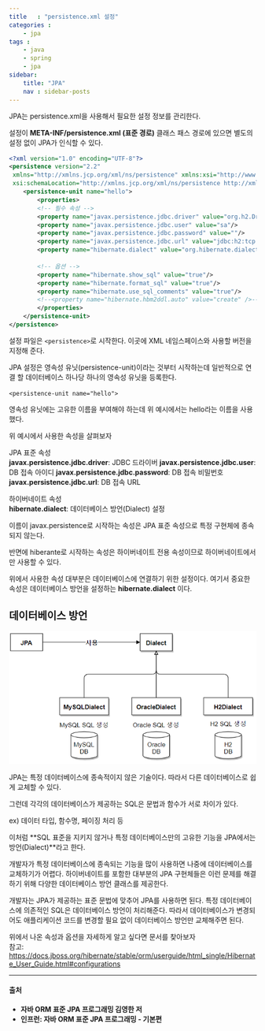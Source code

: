 ```yaml
---
title   : "persistence.xml 설정"
categories : 
    - jpa
tags : 
    - java
    - spring
    - jpa
sidebar:
    title: "JPA"
    nav : sidebar-posts
---  
```


JPA는 persistence.xml을 사용해서 필요한 설정 정보를 관리한다.  

설정이 **META-INF/persistence.xml (표준 경로)** 클래스 패스 경로에 있으면 별도의 설정 없이 JPA가 인식할 수 있다.  

```xml
<?xml version="1.0" encoding="UTF-8"?>
<persistence version="2.2"
 xmlns="http://xmlns.jcp.org/xml/ns/persistence" xmlns:xsi="http://www.w3.org/2001/XMLSchema-instance"
 xsi:schemaLocation="http://xmlns.jcp.org/xml/ns/persistence http://xmlns.jcp.org/xml/ns/persistence/persistence_2_2.xsd">
    <persistence-unit name="hello">
        <properties>
        <!-- 필수 속성 -->
        <property name="javax.persistence.jdbc.driver" value="org.h2.Driver"/>
        <property name="javax.persistence.jdbc.user" value="sa"/>
        <property name="javax.persistence.jdbc.password" value=""/>
        <property name="javax.persistence.jdbc.url" value="jdbc:h2:tcp://localhost/~/test"/>
        <property name="hibernate.dialect" value="org.hibernate.dialect.H2Dialect"/>

        <!-- 옵션 -->
        <property name="hibernate.show_sql" value="true"/>
        <property name="hibernate.format_sql" value="true"/>
        <property name="hibernate.use_sql_comments" value="true"/>
        <!--<property name="hibernate.hbm2ddl.auto" value="create" />-->
        </properties>
    </persistence-unit>
</persistence> 
```  

설정 파일은 `<persistence>`로 시작한다. 이곳에 XML 네임스페이스와 사용할 버전을 지정해 준다.  

JPA 설정은 영속성 유닛(persistence-unit)이라는 것부터 시작하는데 일반적으로 연결 할 데이터베이스 하나당 하나의 영속성 유닛을 등록한다.  

`<persistence-unit name="hello">`  

영속성 유닛에는 고유한 이름을 부여해야 하는데 위 예시에서는 hello라는 이름을 사용했다.  

위 예시에서 사용한 속성을 살펴보자  

JPA 표준 속성   
**javax.persistence.jdbc.driver**: JDBC 드라이버
**javax.persistence.jdbc.user**: DB 접속 아이디
**javax.persistence.jdbc.password**: DB 접속 비밀번호
**javax.persistence.jdbc.url**: DB 접속 URL  

하이버네이트 속성  
**hibernate.dialect**: 데이터베이스 방언(Dialect) 설정


이름이 javax.persistence로 시작하는 속성은 JPA 표준 속성으로 특정 구현체에 종속되지 않는다.  

반면에 hiberante로 시작하는 속성은 하이버네이트 전용 속성이므로 하이버네이트에서만 사용할 수 있다.  

위에서 사용한 속성 대부분은 데이터베이스에 연결하기 위한 설정이다. 여기서 중요한 속성은 데이터베이스 방언을 설정하는 **hibernate.dialect** 이다.  


## 데이터베이스 방언  

![dialect](/assets/img/JPA/dialect.PNG)  

JPA는 특정 데이터베이스에 종속적이지 않은 기술이다. 따라서 다른 데이터베이스로 쉽게 교체할 수 있다.  

그런데 각각의 데이터베이스가 제공하는 SQL은 문법과 함수가 서로 차이가 있다.  

ex) 데이터 타입, 함수명, 페이징 처리 등  

이처럼 **SQL 표준을 지키지 않거나 특정 데이터베이스만의 고유한 기능을 JPA에서는 방언(Dialect)**라고 한다.  

개발자가 특정 데이터베이스에 종속되는 기능을 많이 사용하면 나중에 데이터베이스를 교체하기가 어렵다. 하이버네이트를 포함한 대부분의 JPA 구현체들은 이런 문제를 해결하기 위해 다양한 데이터베이스 방언 클래스를 제공한다.  

개발자는 JPA가 제공하는 표준 문법에 맞추어 JPA를 사용하면 된다. 특정 데이터베이스에 의존적인 SQL은 데이터베이스 방언이 처리해준다. 따라서 데이터베이스가 변경되어도 애플리케이션 코드를 변경할 필요 없이 데이터베이스 방언만 교체해주면 된다.  


위에서 나온 속성과 옵션을 자세하게 알고 싶다면 문서를 찾아보자  
참고: <https://docs.jboss.org/hibernate/stable/orm/userguide/html_single/Hibernate_User_Guide.html#configurations>  

---

#### 출처  
- **자바 ORM 표준 JPA 프로그래밍 김영한 저**  
- **인프런: 자바 ORM 표준 JPA 프로그래밍 - 기본편**  

